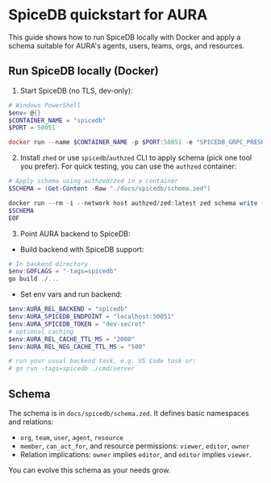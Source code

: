 # SpiceDB quickstart for AURA

This guide shows how to run SpiceDB locally with Docker and apply a schema suitable for AURA's agents, users, teams, orgs, and resources.

## Run SpiceDB locally (Docker)

1. Start SpiceDB (no TLS, dev-only):

```powershell
# Windows PowerShell
$env= @{}
$CONTAINER_NAME = "spicedb"
$PORT = 50051

docker run --name $CONTAINER_NAME -p $PORT:50051 -e "SPICEDB_GRPC_PRESHARED_KEY=dev-secret" authzed/spicedb serve --grpc-preshared-key dev-secret --grpc-no-tls
```

2. Install `zhed` or use `spicedb`/`authzed` CLI to apply schema (pick one tool you prefer). For quick testing, you can use the `authzed` container:

```powershell
# Apply schema using authzed/zed in a container
$SCHEMA = (Get-Content -Raw "./docs/spicedb/schema.zed")

docker run --rm -i --network host authzed/zed:latest zed schema write --endpoint localhost:50051 --insecure --token dev-secret --schema - << EOF
$SCHEMA
EOF
```

3. Point AURA backend to SpiceDB:

- Build backend with SpiceDB support:

```powershell
# In backend directory
$env:GOFLAGS = "-tags=spicedb"
go build ./...
```

- Set env vars and run backend:

```powershell
$env:AURA_REL_BACKEND = "spicedb"
$env:AURA_SPICEDB_ENDPOINT = "localhost:50051"
$env:AURA_SPICEDB_TOKEN = "dev-secret"
# optional caching
$env:AURA_REL_CACHE_TTL_MS = "2000"
$env:AURA_REL_NEG_CACHE_TTL_MS = "500"

# run your usual backend task, e.g. VS Code task or:
# go run -tags=spicedb ./cmd/server
```

## Schema

The schema is in `docs/spicedb/schema.zed`. It defines basic namespaces and relations:

- `org`, `team`, `user`, `agent`, `resource`
- `member`, `can_act_for`, and resource permissions: `viewer`, `editor`, `owner`
- Relation implications: `owner` implies `editor`, and `editor` implies `viewer`.

You can evolve this schema as your needs grow.
